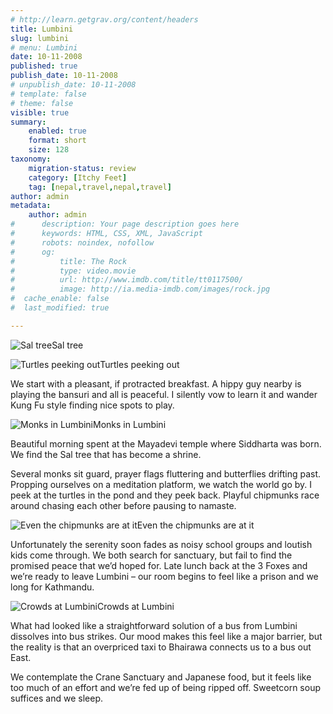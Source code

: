 ```yaml
---
# http://learn.getgrav.org/content/headers
title: Lumbini
slug: lumbini
# menu: Lumbini
date: 10-11-2008
published: true
publish_date: 10-11-2008
# unpublish_date: 10-11-2008
# template: false
# theme: false
visible: true
summary:
    enabled: true
    format: short
    size: 128
taxonomy:
    migration-status: review
    category: [Itchy Feet]
    tag: [nepal,travel,nepal,travel]
author: admin
metadata:
    author: admin
#      description: Your page description goes here
#      keywords: HTML, CSS, XML, JavaScript
#      robots: noindex, nofollow
#      og:
#          title: The Rock
#          type: video.movie
#          url: http://www.imdb.com/title/tt0117500/
#          image: http://ia.media-imdb.com/images/rock.jpg
#  cache_enable: false
#  last_modified: true

---
```


![Sal tree](http://user47216.vs.easily.co.uk/wp-content/uploads/2008/12/20081110_46711-133x200.jpg "Sal tree")Sal tree



![Turtles peeking out](http://user47216.vs.easily.co.uk/wp-content/uploads/2008/12/20081110_46481-133x200.jpg "Turtles peeking")Turtles peeking out



We start with a pleasant, if protracted breakfast. A hippy guy nearby is playing the bansuri and all is peaceful. I silently vow to learn it and wander Kung Fu style finding nice spots to play.

![Monks in Lumbini](http://user47216.vs.easily.co.uk/wp-content/uploads/2008/12/20081110_46081-133x200.jpg "Monks in Lumbini")Monks in Lumbini



Beautiful morning spent at the Mayadevi temple where Siddharta was born. We find the Sal tree that has become a shrine.

Several monks sit guard, prayer flags fluttering and butterflies drifting past. Propping ourselves on a meditation platform, we watch the world go by. I peek at the turtles in the pond and they peek back. Playful chipmunks race around chasing each other before pausing to namaste.

![Even the chipmunks are at it](http://user47216.vs.easily.co.uk/wp-content/uploads/2008/12/20081110_46421-133x200.jpg "Chipmunk namasteing")Even the chipmunks are at it



Unfortunately the serenity soon fades as noisy school groups and loutish kids come through. We both search for sanctuary, but fail to find the promised peace that we’d hoped for. Late lunch back at the 3 Foxes and we’re ready to leave Lumbini – our room begins to feel like a prison and we long for Kathmandu.

![Crowds at Lumbini](http://user47216.vs.easily.co.uk/wp-content/uploads/2008/12/20081110_46821-200x133.jpg "Crowds at Lumbini")Crowds at Lumbini



What had looked like a straightforward solution of a bus from Lumbini dissolves into bus strikes. Our mood makes this feel like a major barrier, but the reality is that an overpriced taxi to Bhairawa connects us to a bus out East.

We contemplate the Crane Sanctuary and Japanese food, but it feels like too much of an effort and we’re fed up of being ripped off. Sweetcorn soup suffices and we sleep.